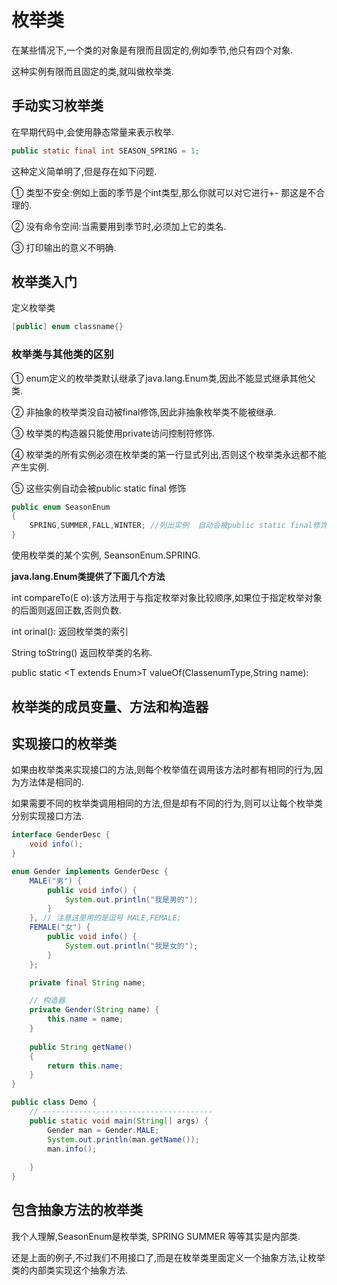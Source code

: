 # 枚举类

在某些情况下,一个类的对象是有限而且固定的,例如季节,他只有四个对象.

这种实例有限而且固定的类,就叫做枚举类.

## 手动实习枚举类

在早期代码中,会使用静态常量来表示枚举.

```java
public static final int SEASON_SPRING = 1;
```

这种定义简单明了,但是存在如下问题.

① 类型不安全:例如上面的季节是个int类型,那么你就可以对它进行+- 那这是不合理的.

② 没有命令空间:当需要用到季节时,必须加上它的类名.

③ 打印输出的意义不明确.

## 枚举类入门

定义枚举类

```java
[public] enum classname{}
```

### 枚举类与其他类的区别

① enum定义的枚举类默认继承了java.lang.Enum类,因此不能显式继承其他父类.

② 非抽象的枚举类没自动被final修饰,因此非抽象枚举类不能被继承.

③ 枚举类的构造器只能使用private访问控制符修饰.

④ 枚举类的所有实例必须在枚举类的第一行显式列出,否则这个枚举类永远都不能产生实例.

⑤ 这些实例自动会被public static final 修饰

```java
public enum SeasonEnum
{
    SPRING,SUMMER,FALL,WINTER; //列出实例  自动会被public static final修饰
}
```

使用枚举类的某个实例, SeansonEnum.SPRING.

**java.lang.Enum类提供了下面几个方法**

int compareTo(E o):该方法用于与指定枚举对象比较顺序,如果位于指定枚举对象的后面则返回正数,否则负数.

int orinal(): 返回枚举类的索引

String toString() 返回枚举类的名称.

public static <T extends Enum<T>>T valueOf(Class<T>enumType,String name):

## 枚举类的成员变量、方法和构造器

## 实现接口的枚举类

如果由枚举类来实现接口的方法,则每个枚举值在调用该方法时都有相同的行为,因为方法体是相同的.

如果需要不同的枚举类调用相同的方法,但是却有不同的行为,则可以让每个枚举类分别实现接口方法.

```java
interface GenderDesc {
	void info();
}

enum Gender implements GenderDesc {
	MALE("男") {
		public void info() {
			System.out.println("我是男的");
		}
	}, // 注意这里用的是逗号 MALE,FEMALE;
	FEMALE("女") {
		public void info() {
			System.out.println("我是女的");
		}
	};

	private final String name;

	// 构造器
	private Gender(String name) {
		this.name = name;
	}
	
	public String getName()
	{
		return this.name;
	}
}

public class Demo {
	// --------------------------------------
	public static void main(String[] args) {
		Gender man = Gender.MALE;
		System.out.println(man.getName());
		man.info();
		
	}
}
```

## 包含抽象方法的枚举类

我个人理解,SeasonEnum是枚举类, SPRING SUMMER 等等其实是内部类.

还是上面的例子,不过我们不用接口了,而是在枚举类里面定义一个抽象方法,让枚举类的内部类实现这个抽象方法.